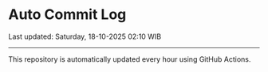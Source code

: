# Auto Commit Log

Last updated: Saturday, 18-10-2025 02:10 WIB

---

This repository is automatically updated every hour using GitHub Actions.

